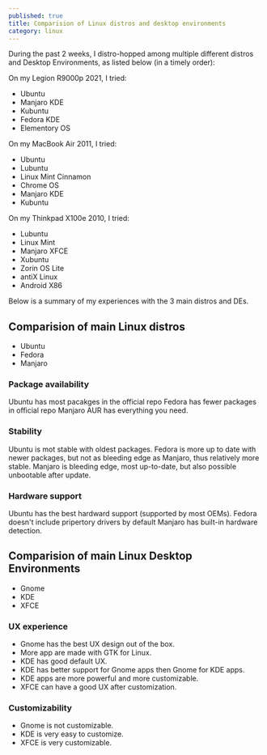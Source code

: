 ```yaml
---
published: true
title: Comparision of Linux distros and desktop environments
category: linux
---
```

During the past 2 weeks, I distro-hopped among multiple different distros and Desktop Environments, as listed below (in a timely order):

On my Legion R9000p 2021, I tried:

- Ubuntu
- Manjaro KDE
- Kubuntu
- Fedora KDE
- Elementory OS

On my MacBook Air 2011, I tried:

- Ubuntu
- Lubuntu
- Linux Mint Cinnamon
- Chrome OS
- Manjaro KDE
- Kubuntu

On my Thinkpad X100e 2010, I tried:

- Lubuntu
- Linux Mint
- Manjaro XFCE
- Xubuntu
- Zorin OS Lite
- antiX Linux
- Android X86

Below is a summary of my experiences with the 3 main distros and DEs.

## Comparision of main Linux distros

- Ubuntu
- Fedora
- Manjaro

### Package availability

Ubuntu has most pacakges in the official repo
Fedora has fewer packages in official repo
Manjaro AUR has everything you need.

### Stability

Ubuntu is mot stable with oldest packages.
Fedora is more up to date with newer packages, but not as bleeding edge as Manjaro, thus relatively more stable.
Manjaro is bleeding edge, most up-to-date, but also possible unbootable after update.

### Hardware support

Ubuntu has the best hardward support (supported by most OEMs).
Fedora doesn't include pripertory drivers by default
Manjaro has built-in hardware detection.

## Comparision of main Linux Desktop Environments

- Gnome
- KDE
- XFCE

### UX experience

- Gnome has the best UX design out of the box.
- More app are made with GTK for Linux.
- KDE has good default UX.
- KDE has better support for Gnome apps then Gnome for KDE apps.
- KDE apps are more powerful and more customizable.
- XFCE can have a good UX after customization.

### Customizability

- Gnome is not customizable.
- KDE is very easy to customize.
- XFCE is very customizable.

